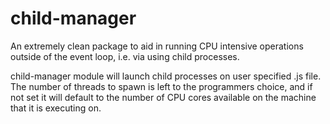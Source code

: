 child-manager
=============

An extremely clean package to aid in running CPU intensive operations outside of the event loop, i.e. via using child processes. 

child-manager module will launch child processes on user specified .js file. The number of threads to spawn is left to the programmers choice, and if not set it will default to the number of CPU cores available on the machine that it is executing on.


